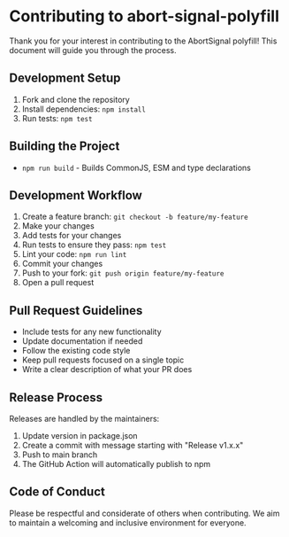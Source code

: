 # Contributing to abort-signal-polyfill

Thank you for your interest in contributing to the AbortSignal polyfill! This document will guide you through the process.

## Development Setup

1. Fork and clone the repository
2. Install dependencies: `npm install`
3. Run tests: `npm test`

## Building the Project

-   `npm run build` - Builds CommonJS, ESM and type declarations

## Development Workflow

1. Create a feature branch: `git checkout -b feature/my-feature`
2. Make your changes
3. Add tests for your changes
4. Run tests to ensure they pass: `npm test`
5. Lint your code: `npm run lint`
6. Commit your changes
7. Push to your fork: `git push origin feature/my-feature`
8. Open a pull request

## Pull Request Guidelines

-   Include tests for any new functionality
-   Update documentation if needed
-   Follow the existing code style
-   Keep pull requests focused on a single topic
-   Write a clear description of what your PR does

## Release Process

Releases are handled by the maintainers:

1. Update version in package.json
2. Create a commit with message starting with "Release v1.x.x"
3. Push to main branch
4. The GitHub Action will automatically publish to npm

## Code of Conduct

Please be respectful and considerate of others when contributing. We aim to maintain a welcoming and inclusive environment for everyone.
